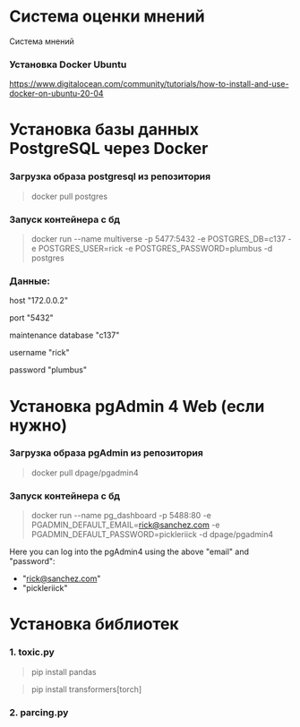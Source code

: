 # Система оценки мнений
Система мнений

### Установка Docker Ubuntu
https://www.digitalocean.com/community/tutorials/how-to-install-and-use-docker-on-ubuntu-20-04





# Установка базы данных PostgreSQL через Docker

### Загрузка образа postgresql из репозитория 
> docker pull postgres




### Запуск контейнера с бд
> docker run --name multiverse -p 5477:5432 -e POSTGRES_DB=c137 -e POSTGRES_USER=rick -e POSTGRES_PASSWORD=plumbus -d postgres




### Данные:
host "172.0.0.2"

port "5432"

maintenance database "c137"

username "rick"

password "plumbus"






# Установка pgAdmin 4 Web (если нужно)
### Загрузка образа pgAdmin из репозитория 
> docker pull dpage/pgadmin4




### Запуск контейнера с бд
> docker run --name pg_dashboard -p 5488:80 -e PGADMIN_DEFAULT_EMAIL=rick@sanchez.com -e PGADMIN_DEFAULT_PASSWORD=pickleriick -d dpage/pgadmin4

Here you can log into the pgAdmin4 using the above "email" and "password":
- "rick@sanchez.com"
- "pickleriick"







# Установка библиотек

### 1. toxic.py

> pip install pandas 

> pip install transformers[torch]

### 2. parcing.py

